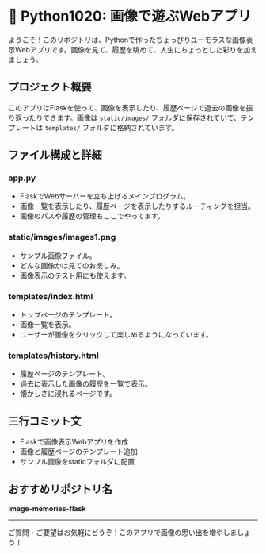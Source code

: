 # 🐍 Python1020: 画像で遊ぶWebアプリ

ようこそ！このリポジトリは、Pythonで作ったちょっぴりユーモラスな画像表示Webアプリです。画像を見て、履歴を眺めて、人生にちょっとした彩りを加えましょう。

## プロジェクト概要

このアプリはFlaskを使って、画像を表示したり、履歴ページで過去の画像を振り返ったりできます。画像は `static/images/` フォルダに保存されていて、テンプレートは `templates/` フォルダに格納されています。

## ファイル構成と詳細

### app.py
- FlaskでWebサーバーを立ち上げるメインプログラム。
- 画像一覧を表示したり、履歴ページを表示したりするルーティングを担当。
- 画像のパスや履歴の管理もここでやってます。

### static/images/images1.png
- サンプル画像ファイル。
- どんな画像かは見てのお楽しみ。
- 画像表示のテスト用にも使えます。

### templates/index.html
- トップページのテンプレート。
- 画像一覧を表示。
- ユーザーが画像をクリックして楽しめるようになっています。

### templates/history.html
- 履歴ページのテンプレート。
- 過去に表示した画像の履歴を一覧で表示。
- 懐かしさに浸れるページです。

## 三行コミット文

- Flaskで画像表示Webアプリを作成
- 画像と履歴ページのテンプレート追加
- サンプル画像をstaticフォルダに配置

## おすすめリポジトリ名

**image-memories-flask**

---

ご質問・ご要望はお気軽にどうぞ！このアプリで画像の思い出を増やしましょう！
